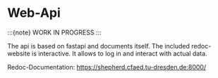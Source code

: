 # Web-Api

:::{note}
WORK IN PROGRESS
:::

The api is based on fastapi and documents itself.
The included redoc-website is interactive. It allows to log in and interact with actual data.

Redoc-Documentation: <https://shepherd.cfaed.tu-dresden.de:8000/>
